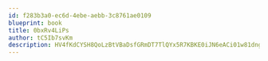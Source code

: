 ```yaml
---
id: f283b3a0-ec6d-4ebe-aebb-3c8761ae0109
blueprint: book
title: 0bxRv4LiPs
author: tC5Ib7svKm
description: HV4fKdCYSH8QoLzBtVBaDsfGRmDT7TlQYx5R7KBKE0iJN6eACi01w81dng4ITdgffPLxQCnwYtnPnTXT2ZyCUJnxoe2kyZdlm1po
---
```

